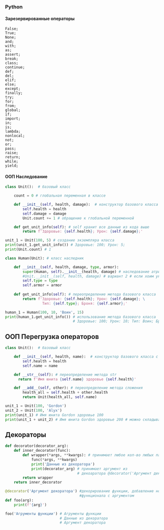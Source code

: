 ### Python

#### Зарезервированные операторы
```
False;
True;
None;
and;
with;
as;
assert;
break;
class;
continue;
def;
del;
elif;
else;
except;
finally;
try;
for;
from;
global;
if;
import;
in;
is;
lambda;
nonlocal;
not;
or;
pass;
raise;
return;
while;
yield;
```

#### ООП Наследование
```python
class Unit():  # базовый класс

    count = 0 # глобальная переменная в классе

    def __init__(self, health, damage):  # конструктор базового класса c атрибутами
        self.health = health
        self.damage = damage
        Unit.count += 1 # обращение к глобальной переменной

    def get_unit_info(self): # self хранит все данные из кода выше
        return f'Здоровье: {self.health}; Урон: {self.damage};'

unit_1 = Unit(100, 5) # создание экземпляра класса
print(unit_1.get_unit_info()) # Здоровье: 100; Урон: 5;
print(Unit.count) # 1

class Human(Unit): # класс наследник

    def __init__(self, health, damage, type, armor):
        super(Human, self).__init__(health, damage) # наследование атрибутов
        #Unit.__init__(self, health, damage) # вариант 2 # если хоим указать конкретного родителя
        self.type = type
        self.armor = armor
    
    def get_unit_info(self): # переопределение метода базового класса
        return f'Здоровье: {self.health}; Урон: {self.damage}; \
                 Тип: {self.type}; Броня: {self.armor};'

human_1 = Human(100, 10, 'Воин', 15)
print(human_1.get_unit_info()) # использование метода базового класса 
                               # Здоровье: 100; Урон: 10; Тип: Воин; Броня: 15;
```


## ООП Перегрузка операторов
```python
class Unit():  # базовый класс

    def __init__(self, health, name):  # конструктор базового класса c атрибутами
        self.health = health
        self.name = name

    def __str__(self): # переопределение метода str
      return f'Имя юнита {self.name} здоровье {self.health}'

    def __add__(self, other): # переопределение метода сложения
        health_all = self.health + other.health
        return Unit(health_all, self.name)

unit_1 = Unit(100, 'Gordon')
unit_2 = Unit(100, 'Alyx')
print(unit_1) # Имя юнита Gordon здоровье 100
print(unit_1 + unit_2) # Имя юнита Gordon здоровье 200 # можно складывать больше экземпляров
```


## Декораторы
```python
def decorator(decorator_arg):
    def inner_decorator(func):
        def wrapper(*args, **kwargs): # принимает любое кол-во любых параметров или ничего
            func(*args, **kwargs)
            print('Данные из декоратора')
            print(decorator_arg) # принимает аргумент из 
                                 # декоаратора @decorator('Аргумент декоратора')
        return wrapper
    return inner_decorator

@decorator('Аргумент декоратора') #декорирование функции, добавление нового 
                                  #функционала с аргументом
def foo(arg):
    print(f'{arg}')

foo('Агрументы функции') # Агрументы функции
                         # Данные из декоратора
                         # Аргумент декоратора
```
```

```

```

```

```

```

```

```

```

```

```

```

```

```

```

```

```

```

```

```

```

```

```

```

```

```

```

```

```

```

```

```

```

```

```

```

```

```

```

```

```

```

```

```

```

```

```

```

```

```

```

```

```

```

```

```

```

```

```

```

```

```

```

```

```

```

```

```

```

```

```

```

```

```

```

```

```

```

```

```

```

```

```

```

```

```

```

```

```

```

```

```

```

```

```

```

```

```

```

```

```

```

```

```

```

```

```

```

```

```

```

```

```

```

```

```

```

```

```

```

```

```

```

```

```

```

```

```

```

```

```

```

```

```

```

```

```

```

```

```

```

```

```

```

```

```

```

```

```

```

```

```

```

```

```

```

```

```

```

```

```

```

```

```

```

```

```

```

```

```

```

```

```

```

```

```

```

```

```

```

```

```

```

```

```

```

```

```

```

```

```

```

```

```

```

```

```

```

```

```

```

```

```

```

```

```

```

```

```

```

```

```

```

```

```

```

```

```

```

```

```

```

```

```

```

```

```

```

```

```

```

```

```

```

```

```

```

```

```

```

```

```

```

```

```

```

```

```

```

```

```

```

```

```

```

```

```

```

```

```

```

```

```

```

```

```

```

```

```

```

```

```

```

```

```

```

```

```

```

```

```

```

```

```

```

```

```

```

```

```

```

```

```

```

```

```

```

```

```

```

```

```

```

```

```

```

```

```

```

```

```

```

```

```

```

```

```

```

```

```

```

```

```

```

```

```

```

```

```

```

```

```

```

```

```

```

```

```

```

```

```

```

```

```

```

```

```

```

```

```

```

```

```

```

```

```

```

```

```

```

```

```

```

```

```

```

```

```

```

```

```

```

```

```

```

```

```

```

```

```

```

```

```

```
